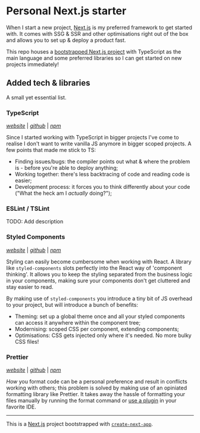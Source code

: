 # Personal Next.js starter

When I start a new project, [Next.js](https://nextjs.org/) is my preferred framework to get started with. It comes with SSG & SSR and other optimisations right out of the box and allows you to set up & deploy a product fast.

This repo houses a [bootstrapped Next.js project](https://nextjs.org/docs#setup) with TypeScript as the main language and some preferred libraries so I can get started on new projects immediately!

## Added tech & libraries

A small yet essential list.

### TypeScript

[_website_](https://typescriptlang.org) | [_github_](https://github.com/Microsoft/TypeScript) | [_npm_](https://npmjs.com/package/typescript)

Since I started working with TypeScript in bigger projects I've come to realise I don't want to write vanilla JS anymore in bigger scoped projects.
A few points that made me stick to TS:

- Finding issues/bugs: the compiler points out what & where the problem is - before you're able to deploy anything;
- Working together: there's less backtracing of code and reading code is easier;
- Development process: it forces you to think differently about your code ("What the heck am I _actually_ doing?");

### ESLint / TSLint

TODO: Add description

### Styled Components

[_website_](https://styled-components.com) | [_github_](https://github.com/styled-components/styled-components) | [_npm_](https://npmjs.com/package/styled-components)

Styling can easily become cumbersome when working with React. A library like `styled-components` slots perfectly into the React way of 'component thinking'. It allows you to keep the styling separated from the business logic in your components, making sure your components don't get cluttered and stay easier to read.

By making use of `styled-components` you introduce a tiny bit of JS overhead to your project, but will introduce a bunch of benefits:

- Theming: set up a global theme once and all your styled components can access it anywhere within the component tree;
- Modernising: scoped CSS per component, extending components;
- Optimisations: CSS gets injected only where it's needed. No more bulky CSS files!

### Prettier

[_website_](https://prettier.io) | [_github_](https://github.com/prettier/prettier) | [_npm_](https://npmjs.com/package/prettier)

_How_ you format code can be a personal preference and result in conflicts working with others; this problem is solved by making use of an opiniated formatting library like Prettier. It takes away the hassle of formatting your files manually by running the format command or [use a plugin](https://prettier.io/docs/en/editors.html) in your favorite IDE.

---

This is a [Next.js](https://nextjs.org/) project bootstrapped with [`create-next-app`](https://github.com/vercel/next.js/tree/canary/packages/create-next-app).
